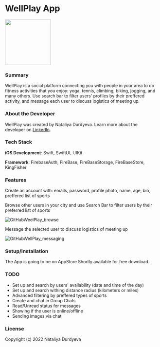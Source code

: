 # WellPlay App

<img src="https://user-images.githubusercontent.com/107269455/185242663-e7c84f78-3347-465a-bfc8-38f2f5def4d4.png" width="150" height="150" />



### Summary

WellPlay is a social platform connecting you with people in your area to do fitness activities that you enjoy: yoga, tennis, climbing, biking, jogging, and many others. Use search bar to filter users' profiles by their preffered activity, and message each user to discuss logistics of meeting up.

### About the Developer

WellPlay was created by Nataliya Durdyeva. Learn more about the developer on [LinkedIn](https://www.linkedin.com/in/nataliya-durdyeva/).

### Tech Stack

**iOS Development**: Swift, SwiftUI, UIKit

**Framework**: FirebaseAuth, FireBase, FireBaseStorage, FireBaseStore, KingFisher

### Features

Create an account with: emails, password, profile photo, name, age, bio, preffered list of sports

Browse other users in your city and use Search Bar to filter users by their preferred list of sports

![GitHubWeelPlay_browse](https://user-images.githubusercontent.com/107269455/191100028-68cdced9-6bdb-4bd6-8340-aa8171324e35.gif)

Message the selected user to discuss logistics of meeting up

![GitHubWellPlay_messaging](https://user-images.githubusercontent.com/107269455/191102889-25b27d8d-ee25-4f3b-a5d4-062e68460d43.gif)

### Setup/Installation

The App is going to be on AppStore Shortly available for free download.

### TODO

- Set up and search by users' availability (date and time of the day)
- Set up and search withing distance radius (kilometers or miles)
- Advanced filtering by preffered types of sports
- Create and chat in Group Chats
- Read/Unread status for messages
- Showing if the user is online/offline
- Sending images via chat

### License

Copyright (c) 2022 Nataliya Durdyeva
